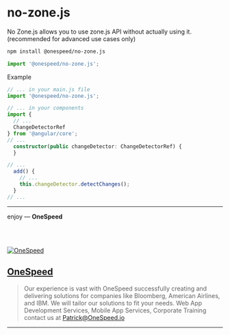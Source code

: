 # no-zone.js
No Zone.js allows you to use zone.js API without actually using it. (recommended for advanced use cases only)


```bash
npm install @onespeed/no-zone.js
```

```typescript
import '@onespeed/no-zone.js';
```

Example
```typescript
// ... in your main.js file
import '@onespeed/no-zone.js';

// ... in your components
import {
  // ...
  ChangeDetectorRef
} from '@angular/core';
// ...
  constructor(public changeDetector: ChangeDetectorRef) {
  }

// ...
  add() {
    // ...
    this.changeDetector.detectChanges();
  }
// ...

```


___

enjoy — **OneSpeed**

<br><br>

[![OneSpeed](https://user-images.githubusercontent.com/1016365/28739734-462f5210-73b2-11e7-92f7-2aabe05cfefa.png  "OneSpeed")](https://onespeed.io)
## [OneSpeed](https://onespeed.io)
> Our experience is vast with OneSpeed successfully creating and delivering solutions for companies like Bloomberg, American Airlines, and IBM.
> We will tailor our solutions to fit your needs. Web App Development Services, Mobile App Services, Corporate Training contact us at Patrick@OneSpeed.io

___
